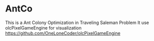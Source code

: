 # AntCo

This is a Ant Colony Optimization in Traveling Saleman Problem
It use olcPixelGameEngine for visualization
https://github.com/OneLoneCoder/olcPixelGameEngine
